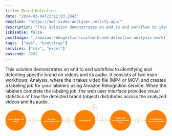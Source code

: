 ```yaml
---
title: Brand Detection
date: "2024-03-04T22:12:03.284Z"
demolink: "https://aws-video-analyzer.netlify.app/"
description: "This solution demonstrates an end to end workflow to identifying and detecting specific brand on videos and its audio. It consists of two main workflows: Analysis, where the it takes video file (MP4 or MOV) and creates a labeling job for your labelers using Amazon Rekognition service. When the labelers complete the labeling job, the web user interface provides visual statistics of how the detected brand (object) distributes across the analyzed videos and its audio."
isDisable: false
postImage: "./amazon-rekognition-custom-brand-detection-analysis-workflow.jpg"
tags:  ["aws", "bootstrap"]
services: ["csv", "excel"]
passcode: 8282
---
```


This solution demonstrates an end to end workflow to identifying and detecting specific brand on videos and its audio. 
It consists of two main workflows: Analysis, where the it takes video file (MP4 or MOV) and creates a labeling job for your labelers using Amazon Rekognition service. 
When the labelers complete the labeling job, the web user interface provides visual statistics of how the detected brand (object) distributes across the analyzed videos and its audio.
![The WorkFlow](./amazon-rekognition-custom-brand-detection-analysis-workflow.jpg)